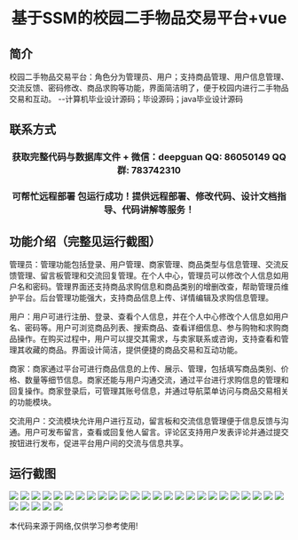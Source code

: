 <p><h1 align="center">基于SSM的校园二手物品交易平台+vue</h1></p>

## 简介
校园二手物品交易平台：角色分为管理员、用户；支持商品管理、用户信息管理、交流反馈、密码修改、商品求购等功能，界面简洁明了，便于校园内进行二手物品交易和互动。    --计算机毕业设计源码；毕设源码；java毕业设计源码


## 联系方式
<p><h3 align="center">获取完整代码与数据库文件 + 微信：deepguan QQ: 86050149 QQ群: 783742310</h3></p>
<p><h3 align="center">可帮忙远程部署 包运行成功！提供远程部署、修改代码、设计文档指导、代码讲解等服务！</h3></p>

## 功能介绍（完整见运行截图）
管理员：管理功能包括登录、用户管理、商家管理、商品类型与信息管理、交流反馈管理、留言板管理和交流回复管理。在个人中心，管理员可以修改个人信息如用户名和密码。管理界面还支持商品求购信息和商品类别的增删改查，帮助管理员维护平台。后台管理功能强大，支持商品信息上传、详情编辑及求购信息管理。

用户：用户可进行注册、登录、查看个人信息，并在个人中心修改个人信息如用户名、密码等。用户可浏览商品列表、搜索商品、查看详细信息、参与购物和求购商品操作。在购买过程中，用户可以提交其需求，与卖家联系或咨询，支持查看和管理其收藏的商品。界面设计简洁，提供便捷的商品交易和互动功能。

商家：商家通过平台可进行商品信息的上传、展示、管理，包括填写商品类别、价格、数量等细节信息。商家还能与用户沟通交流，通过平台进行求购信息的管理和回复操作。商家登录后，可管理其账号信息，并通过导航菜单访问与商品交易相关的功能模块。

交流用户：交流模块允许用户进行互动，留言板和交流信息管理便于信息反馈与沟通。用户可发布留言，查看或回复他人留言。评论区支持用户发表评论并通过提交按钮进行发布，促进平台用户间的交流与信息共享。


## 运行截图
![](img/001.jpg)
![](img/002.jpg)
![](img/003.jpg)
![](img/004.jpg)
![](img/005.jpg)
![](img/006.jpg)
![](img/007.jpg)
![](img/008.jpg)
![](img/009.jpg)
![](img/010.jpg)
![](img/011.jpg)
![](img/012.jpg)
![](img/013.jpg)
![](img/014.jpg)
![](img/015.jpg)
![](img/016.jpg)
![](img/017.jpg)
![](img/018.jpg)
![](img/019.jpg)
![](img/020.jpg)
![](img/021.jpg)
![](img/022.jpg)
![](img/023.jpg)
![](img/024.jpg)
![](img/025.jpg)
![](img/026.jpg)
![](img/027.jpg)
![](img/028.jpg)
![](img/029.jpg)
![](img/030.jpg)

<p>本代码来源于网络,仅供学习参考使用!</p>
